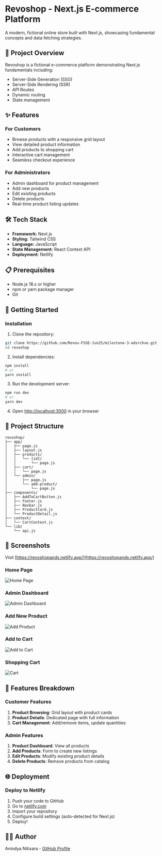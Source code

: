 # Revoshop - Next.js E-commerce Platform

A modern, fictional online store built with Next.js, showcasing fundamental concepts and data fetching strategies.

## 🎯 Project Overview

Revoshop is a fictional e-commerce platform demonstrating Next.js fundamentals including:
- Server-Side Generation (SSG)
- Server-Side Rendering (SSR)
- API Routes
- Dynamic routing
- State management

## ✨ Features
### For Customers
- Browse products with a responsive grid layout
- View detailed product information
- Add products to shopping cart
- Interactive cart management
- Seamless checkout experience

### For Administrators
- Admin dashboard for product management
- Add new products
- Edit existing products
- Delete products
- Real-time product listing updates

## 🛠️ Tech Stack

- **Framework:** Next.js
- **Styling:** Tailwind CSS
- **Language:** JavaScript
- **State Management:** React Context API
- **Deployment:** Netlify

## 📋 Prerequisites

- Node.js 18.x or higher
- npm or yarn package manager
- Git

## 🚀 Getting Started

### Installation

1. Clone the repository:
```bash
git clone https://github.com/Revou-FSSE-Jun25/milestone-3-adsrchve.git
cd revoshop
```

2. Install dependencies:
```bash
npm install
# or
yarn install
```

3. Run the development server:
```bash
npm run dev
# or
yarn dev
```

4. Open [http://localhost:3000](http://localhost:3000) in your browser

## 📁 Project Structure

```
revoshop/
├── app/
│   ├── page.js                 
│   ├── layout.js               
│   ├── products/
│   │   └── [id]/
│   │       └── page.js         
│   ├── cart/
│   │   └── page.js             
│   └── admin/
│       ├── page.js             
│       └── add-product/
│           └── page.js         
├── components/
│   ├── AddToCartButton.js
│   ├── Footer.js
│   ├── Navbar.js
│   ├── ProductCard.js
│   └── ProductDetail.js
├── context/
│   └── CartContext.js          
└── lib/
    └── api.js                  
```

## 📸 Screenshots
Visit [https://revoshopands.netlify.app/](https://revoshopands.netlify.app/)

### Home Page
![Home Page](.github/images/homepage.png)

### Admin Dashboard
![Admin Dashboard](.github/images/admin.png)

### Add New Product
![Add Product](.github/images/add_product.png)

### Add to Cart
![Add to Cart](.github/images/add_cart.png)

### Shopping Cart
![Cart](.github/images/cart.png)


## 🎨 Features Breakdown

### Customer Features
1. **Product Browsing**: Grid layout with product cards
2. **Product Details**: Dedicated page with full information
3. **Cart Management**: Add/remove items, update quantities

### Admin Features
1. **Product Dashboard**: View all products
2. **Add Products**: Form to create new listings
3. **Edit Products**: Modify existing product details
4. **Delete Products**: Remove products from catalog

## 🌐 Deployment
### Deploy to Netlify

1. Push your code to GitHub
2. Go to [netlify.com](https://netlify.com)
3. Import your repository
4. Configure build settings (auto-detected for Next.js)
5. Deploy!

## 👨‍💻 Author
Anindya Nitisara - [GitHub Profile](https://github.com/adsrchve)